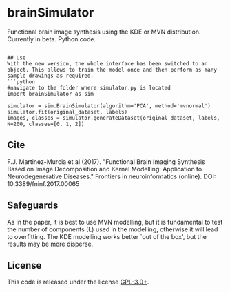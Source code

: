 # brainSimulator
Functional brain image synthesis using the KDE or MVN distribution. Currently in beta. Python code. 

```brainSimulator''' is a brain image synthesis procedure intended to generate a new image set that share characteristics with an original one. The system focuses on nuclear imaging modalities such as PET or SPECT brain images. It analyses the dataset by applying PCA to the original dataset, and then model the distribution of samples in the projected eigenbrain space using a Probability Density Function (PDF) estimator. Once the model has been built, anyone can generate new coordinates on the eigenbrain space belonging to the same class, which can be then projected back to the image space.

## Use
With the new version, the whole interface has been switched to an object. This allows to train the model once and then perform as many sample drawings as required. 
```python 
#navigate to the folder where simulator.py is located
import brainSimulator as sim

simulator = sim.BrainSimulator(algorithm='PCA', method='mvnormal')
simulator.fit(original_dataset, labels) 
images, classes = simulator.generateDataset(original_dataset, labels, N=200, classes=[0, 1, 2])
```

## Cite
F.J. Martinez-Murcia et al (2017). "Functional Brain Imaging Synthesis Based on Image Decomposition and Kernel Modelling: Application to Neurodegenerative Diseases." Frontiers in neuroinformatics (online). DOI: 10.3389/fninf.2017.00065

## Safeguards
As in the paper, it is best to use MVN modelling, but it is fundamental to test the number of components (L) used in the modelling, otherwise it will lead to overfitting. The KDE modelling works better `out of the box', but the results may be more disperse. 

## License
This code is released under the license [GPL-3.0+](https://choosealicense.com/licenses/gpl-3.0/). 
